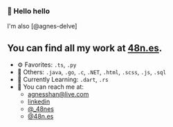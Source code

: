 ### 👋 Hello hello

I'm also [@agnes-delve]

You can find all my work at [48n.es](https://48n.es).
---
- ⚙️ Favorites:  `.ts`, `.py`
- 🧰 Others: `.java`, `.go`, `.c`, `.NET`, `.html`, `.scss`, `.js`, `.sql`
- 🧠 Currently Learning: `.dart`, `.rs`
- 💬 You can reach me at:
  - <agnesshan@live.com>
  - [linkedin](https://www.linkedin.com/in/agnes-shan/)
  - [@_48nes](https://x.com/_48nes)
  - [@48n.es](https://bsky.app/profile/48n.es)

<!--
**48nes/48nes** is a ✨ _special_ ✨ repository because its `README.md` (this file) appears on your GitHub profile.

Here are some ideas to get you started:

- 🔭 I’m currently working on ...
- 🌱 I’m currently learning ...
- 👯 I’m looking to collaborate on ...
- 🤔 I’m looking for help with ...
- 💬 Ask me about ...
- 📫 How to reach me: ...
- 😄 Pronouns: ...
- ⚡ Fun fact: ...
-->

